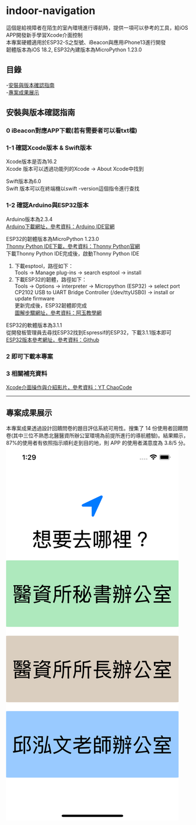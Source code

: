 # indoor-navigation
這個是給視障者在陌生的室內環境進行導航時，提供一項可以參考的工具，給iOS APP開發新手學習Xcode介面控制<br> 
本專案硬體適用於ESP32-S之型號、iBeacon與應用iPhone13進行開發<br>
韌體版本為iOS 18.2, ESP32內建版本為MicroPython 1.23.0

## 目錄
-[安裝與版本確認指南](#安裝與版本確認指南)<br>
-[專案成果展示](#專案成果展示)

## 安裝與版本確認指南
### 0 iBeacon對應APP下載(若有需要者可以看txt檔)

### 1-1 確認Xcode版本 & Swift版本
Xcode版本是否為16.2<br>
Xcode 版本可以透過功能列的Xcode -> About Xcode中找到

Swift版本為6.0<br>
Swift 版本可以在終端機以swift -version這個指令進行查找 

### 1-2 確認Arduino與ESP32版本
Arduino版本為2.3.4<br>
[Arduino下載網址，參考資料：Arduino IDE官網](<https://www.arduino.cc/en/software>)

ESP32的韌體版本為MicroPython 1.23.0<br>
[Thonny Python IDE下載，參考資料：Thonny Python官網](<https://micropython.org/download/esp32/>)<br>
下載Thonny Python IDE完成後，啟動Thonny Python IDE<br> 
1. 下載esptool，路徑如下：<br>
Tools -> Manage plug-ins -> search esptool -> install<br> 
2. 下載ESP32的韌體，路徑如下：<br> 
Tools -> Options -> interpreter -> Micropython (ESP32) -> select port CP2102 USB to UART Bridge Controller (/dev/ttyUSB0) -> install or update firmware<br>
更新完成後，ESP32韌體即完成<br>
[圖解步驟網址，參考資料：阿玉教學網](<https://sites.google.com/site/wenyunotify/05-esp32/05-micropython>)<br>

ESP32的軟體版本為3.1.1<br>
從開發板管理員去尋找ESP32找到Espressif的ESP32，下載3.1.1版本即可<br>
[ESP32版本參考網址，參考資料：Github](<https://github.com/espressif/arduino-esp32>)

### 2 即可下載本專案

### 3 相關補充資料
[Xcode介面操作與介紹影片，參考資料：YT ChaoCode](<https://www.youtube.com/watch?v=JQSkZ908zVo>)
***
## 專案成果展示
本專案成果透過設計回饋問卷的題目評估系統可用性。搜集了 14 份使用者回饋問卷(其中三位不熟悉北醫醫資所辦公室環境為前提所進行的導航體驗)。結果顯示，87%的使用者有依照指示順利走到目的地，則 APP 的使用者滿意度為 3.8/5 分。
![image](https://github.com/iceshadow2107/indoor-navigation/blob/3b1adcae4e9279c2981a77fbde5b0f1438477569/%E6%89%8B%E6%A9%9F%E4%BB%8B%E9%9D%A2%E6%88%AA%E5%9C%96/%E6%89%8B%E6%A9%9FAPP%E4%BB%8B%E9%9D%A2%E6%88%AA%E5%9C%96%20%E9%A6%96%E9%A0%81.png)




